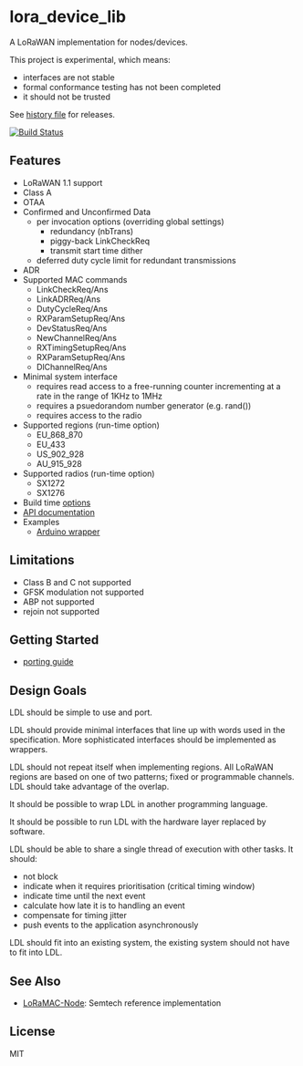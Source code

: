 lora_device_lib
===============

A LoRaWAN implementation for nodes/devices.

This project is experimental, which means:

- interfaces are not stable
- formal conformance testing has not been completed
- it should not be trusted

See [history file](history.md) for releases.

[![Build Status](https://travis-ci.org/cjhdev/lora_device_lib.svg?branch=master)](https://travis-ci.org/cjhdev/lora_device_lib)

## Features

- LoRaWAN 1.1 support 
- Class A
- OTAA
- Confirmed and Unconfirmed Data
    - per invocation options (overriding global settings)
        - redundancy (nbTrans)
        - piggy-back LinkCheckReq
        - transmit start time dither
    - deferred duty cycle limit for redundant transmissions
- ADR
- Supported MAC commands
    - LinkCheckReq/Ans
    - LinkADRReq/Ans
    - DutyCycleReq/Ans
    - RXParamSetupReq/Ans
    - DevStatusReq/Ans
    - NewChannelReq/Ans
    - RXTimingSetupReq/Ans
    - RXParamSetupReq/Ans
    - DlChannelReq/Ans
- Minimal system interface
    - requires read access to a free-running counter incrementing at a rate in the range of 1KHz to 1MHz
    - requires a psuedorandom number generator (e.g. rand())
    - requires access to the radio
- Supported regions (run-time option)
    - EU_868_870
    - EU_433
    - US_902_928
    - AU_915_928
- Supported radios (run-time option)
    - SX1272
    - SX1276
- Build time [options](https://cjhdev.github.io/lora_device_lib_api/group__ldl__build__options.html)
- [API documentation](https://cjhdev.github.io/lora_device_lib_api/)
- Examples
    - [Arduino wrapper](bindings/arduino/output/arduino_ldl)
    
## Limitations

- Class B and C not supported
- GFSK modulation not supported
- ABP not supported
- rejoin not supported

## Getting Started

- [porting guide](porting.md)

## Design Goals

LDL should be simple to use and port.

LDL should provide minimal interfaces that line up with words used in the 
specification. More sophisticated interfaces should be implemented as wrappers.

LDL should not repeat itself when implementing regions. All LoRaWAN regions are based on one of two patterns; fixed or
programmable channels. LDL should take advantage of the overlap.

It should be possible to wrap LDL in another programming language.

It should be possible to run LDL with the hardware layer replaced by software.

LDL should be able to share a single thread of execution with other tasks. It should:

- not block
- indicate when it requires prioritisation (critical timing window)
- indicate time until the next event
- calculate how late it is to handling an event
- compensate for timing jitter
- push events to the application asynchronously

LDL should fit into an existing system, the existing system should not 
have to fit into LDL.

## See Also

- [LoRaMAC-Node](https://github.com/Lora-net/LoRaMac-node): Semtech reference implementation

## License

MIT
